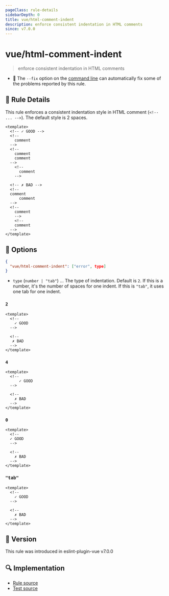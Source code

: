 ```yaml
---
pageClass: rule-details
sidebarDepth: 0
title: vue/html-comment-indent
description: enforce consistent indentation in HTML comments
since: v7.0.0
---
```


# vue/html-comment-indent

> enforce consistent indentation in HTML comments

- :wrench: The `--fix` option on the [command line](https://eslint.org/docs/user-guide/command-line-interface#fix-problems) can automatically fix some of the problems reported by this rule.

## :book: Rule Details

This rule enforces a consistent indentation style in HTML comment (`<!-- ... -->`). The default style is 2 spaces.

<eslint-code-block fix :rules="{'vue/html-comment-indent': ['error']}">

```vue
<template>
  <!-- ✓ GOOD -->
  <!--
    comment
  -->
  <!--
    comment
    comment
  -->
    <!--
      comment
    -->

  <!-- ✗ BAD -->
  <!--
  comment
      comment
  -->
  <!--
    comment
    -->
    <!--
    comment
  -->
</template>
```

</eslint-code-block>

## :wrench: Options

```json
{
  "vue/html-comment-indent": ["error", type]
}
```

- `type` (`number | "tab"`) ... The type of indentation. Default is `2`. If this is a number, it's the number of spaces for one indent. If this is `"tab"`, it uses one tab for one indent.

### `2`

<eslint-code-block fix :rules="{'vue/html-comment-indent': ['error', 2]}">

```vue
<template>
  <!--
    ✓ GOOD
  -->

  <!--
   ✗ BAD
  -->
</template>
```

</eslint-code-block>

### `4`

<eslint-code-block fix :rules="{'vue/html-comment-indent': ['error', 4]}">

```vue
<template>
  <!--
      ✓ GOOD
  -->

  <!--
    ✗ BAD
  -->
</template>
```

</eslint-code-block>

### `0`

<eslint-code-block fix :rules="{'vue/html-comment-indent': ['error', 0]}">

```vue
<template>
  <!--
  ✓ GOOD
  -->

  <!--
    ✗ BAD
  -->
</template>
```

</eslint-code-block>

### `"tab"`

<eslint-code-block fix :rules="{'vue/html-comment-indent': ['error', 'tab']}">

```vue
<template>
  <!--
  	✓ GOOD
  -->

  <!--
    ✗ BAD
  -->
</template>
```

</eslint-code-block>

## :rocket: Version

This rule was introduced in eslint-plugin-vue v7.0.0

## :mag: Implementation

- [Rule source](https://github.com/vuejs/eslint-plugin-vue/blob/master/lib/rules/html-comment-indent.js)
- [Test source](https://github.com/vuejs/eslint-plugin-vue/blob/master/tests/lib/rules/html-comment-indent.js)
